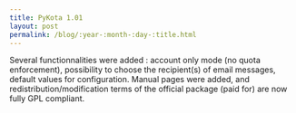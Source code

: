 ```yaml
---
title: PyKota 1.01
layout: post
permalink: /blog/:year-:month-:day-:title.html
---
```


Several functionnalities were added : account only mode (no quota enforcement), possibility to choose the recipient(s) of email messages, default values for configuration. Manual pages were added, and redistribution/modification terms of the official package (paid for) are now fully GPL compliant.
